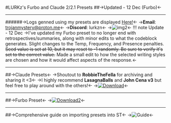 #LURKz's Furbo and Claude 2/2.1 Presets 
##->Updated - 12 Dec (Furbo)<-
***
######->Logs genned using my presets are displayed [Here!](https://rentry.org/LURKzLogs)<-
->**Email**: trojanmystery@proton.me<-
->**Discord**: lurkzn<-
->![img2](https://i.imgur.com/Z5OYDDT.gif)<-
!!! note Update - 12 Dec
	->I've updated my Furbo preset to no longer end with retrospectives/summaries, along with minor edits to what the codeblock generates. Slight changes to the Temp, Frequency, and Presence penalties. ~~Seed value is set at 10, but it may reset to -1 randomly. Be sure to verify it's set to the correct value.~~ Made a small edit to how the selected writing styles are chosen and how it would affect aspects of the response.<-
***
##->Claude Presets<-
->Shoutout to **RobbieTheFella** for archiving and sharing it <3<-
->I highly recommend **LasagnaBalls** and **John Cena v3** but feel free to play around with the others!<-
->[![Download](https://files.catbox.moe/xpdcbr.png)](https://files.catbox.moe/pkhkel.zip)<-
***
##->Furbo Preset<-
->[![Download2](https://files.catbox.moe/xpdcbr.png)](https://files.catbox.moe/0psb1l.zip)<-
***
##->Comprehensive guide on importing presets into ST<-
->![Guide](https://files.catbox.moe/izgdto.png)<-